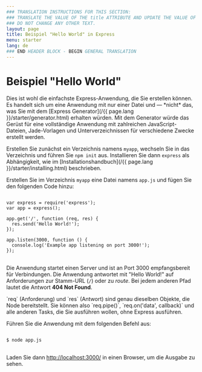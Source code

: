```yaml
---
### TRANSLATION INSTRUCTIONS FOR THIS SECTION:
### TRANSLATE THE VALUE OF THE title ATTRIBUTE AND UPDATE THE VALUE OF THE lang ATTRIBUTE.
### DO NOT CHANGE ANY OTHER TEXT.
layout: page
title: Beispiel "Hello World" in Express
menu: starter
lang: de
### END HEADER BLOCK - BEGIN GENERAL TRANSLATION
---
```


# Beispiel "Hello World"

<div class="doc-box doc-info" markdown="1">
Dies ist wohl die einfachste Express-Anwendung, die Sie erstellen können. Es handelt sich um eine Anwendung mit nur einer Datei und &mdash; *nicht* das, was Sie mit dem [Express Generator](/{{ page.lang }}/starter/generator.html) erhalten würden. Mit dem Generator würde das Gerüst für eine vollständige Anwendung mit zahlreichen JavaScript-Dateien, Jade-Vorlagen und Unterverzeichnissen für verschiedene Zwecke erstellt werden.
</div>

Erstellen Sie zunächst ein Verzeichnis namens `myapp`, wechseln Sie in das Verzeichnis und führen Sie `npm init` aus. Installieren Sie dann `express` als Abhängigkeit, wie im [Installationshandbuch](/{{ page.lang }}/starter/installing.html) beschrieben.

Erstellen Sie im Verzeichnis `myapp` eine Datei namens `app.js` und fügen Sie den folgenden Code hinzu:

<pre>
<code class="language-javascript" translate="no">
var express = require('express');
var app = express();

app.get('/', function (req, res) {
  res.send('Hello World!');
});

app.listen(3000, function () {
  console.log('Example app listening on port 3000!');
});
</code>
</pre>

Die Anwendung startet einen Server und ist an Port 3000 empfangsbereit für Verbindungen. Die Anwendung antwortet mit "Hello World!" auf Anforderungen zur Stamm-URL (`/`) oder zu *route*. Bei jedem anderen Pfad lautet die Antwort **404 Not Found**.

<div class="doc-box doc-notice" markdown="1">
`req` (Anforderung) und `res` (Antwort) sind genau dieselben Objekte, die Node bereitstellt. Sie können also `req.pipe()`, `req.on('data', callback)` und alle anderen Tasks, die Sie ausführen wollen, ohne Express ausführen.
</div>

Führen Sie die Anwendung mit dem folgenden Befehl aus:

<pre>
<code class="language-sh" translate="no">
$ node app.js
</code>
</pre>

Laden Sie dann [http://localhost:3000/](http://localhost:3000/) in einen Browser, um die Ausgabe zu sehen.

